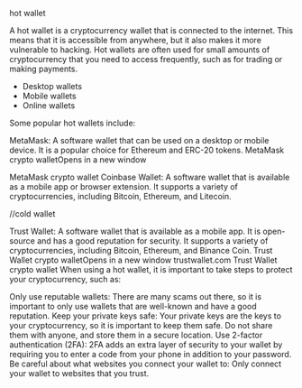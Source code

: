 hot wallet

A hot wallet is a cryptocurrency wallet that is connected to the internet. This means that it is accessible from anywhere, but it also makes it more vulnerable to hacking. Hot wallets are often used for small amounts of cryptocurrency that you need to access frequently, such as for trading or making payments.

* Desktop wallets
* Mobile wallets
* Online wallets


Some popular hot wallets include:

MetaMask: A software wallet that can be used on a desktop or mobile device. It is a popular choice for Ethereum and ERC-20 tokens.
MetaMask crypto walletOpens in a new window

MetaMask crypto wallet
Coinbase Wallet: A software wallet that is available as a mobile app or browser extension. It supports a variety of cryptocurrencies, including Bitcoin, Ethereum, and Litecoin.


//cold wallet

Trust Wallet: A software wallet that is available as a mobile app. It is open-source and has a good reputation for security. It supports a variety of cryptocurrencies, including Bitcoin, Ethereum, and Binance Coin.
Trust Wallet crypto walletOpens in a new window
trustwallet.com
Trust Wallet crypto wallet
When using a hot wallet, it is important to take steps to protect your cryptocurrency, such as:

Only use reputable wallets: There are many scams out there, so it is important to only use wallets that are well-known and have a good reputation.
Keep your private keys safe: Your private keys are the keys to your cryptocurrency, so it is important to keep them safe. Do not share them with anyone, and store them in a secure location.
Use 2-factor authentication (2FA): 2FA adds an extra layer of security to your wallet by requiring you to enter a code from your phone in addition to your password.
Be careful about what websites you connect your wallet to: Only connect your wallet to websites that you trust.